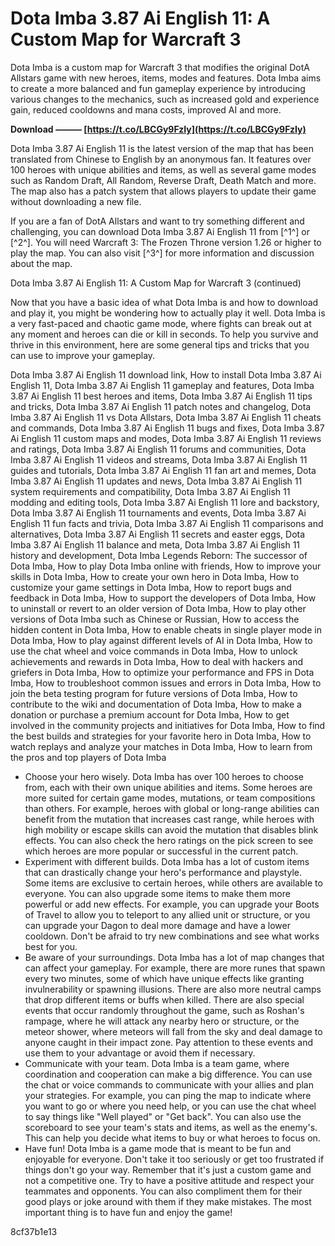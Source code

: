 # Dota Imba 3.87 Ai English 11: A Custom Map for Warcraft 3
 
Dota Imba is a custom map for Warcraft 3 that modifies the original DotA Allstars game with new heroes, items, modes and features. Dota Imba aims to create a more balanced and fun gameplay experience by introducing various changes to the mechanics, such as increased gold and experience gain, reduced cooldowns and mana costs, improved AI and more.
 
**Download ——— [https://t.co/LBCGy9FzIy](https://t.co/LBCGy9FzIy)**


 
Dota Imba 3.87 Ai English 11 is the latest version of the map that has been translated from Chinese to English by an anonymous fan. It features over 100 heroes with unique abilities and items, as well as several game modes such as Random Draft, All Random, Reverse Draft, Death Match and more. The map also has a patch system that allows players to update their game without downloading a new file.
 
If you are a fan of DotA Allstars and want to try something different and challenging, you can download Dota Imba 3.87 Ai English 11 from [^1^] or [^2^]. You will need Warcraft 3: The Frozen Throne version 1.26 or higher to play the map. You can also visit [^3^] for more information and discussion about the map.

Dota Imba 3.87 Ai English 11: A Custom Map for Warcraft 3 (continued)
 
Now that you have a basic idea of what Dota Imba is and how to download and play it, you might be wondering how to actually play it well. Dota Imba is a very fast-paced and chaotic game mode, where fights can break out at any moment and heroes can die or kill in seconds. To help you survive and thrive in this environment, here are some general tips and tricks that you can use to improve your gameplay.
 
Dota Imba 3.87 Ai English 11 download link,  How to install Dota Imba 3.87 Ai English 11,  Dota Imba 3.87 Ai English 11 gameplay and features,  Dota Imba 3.87 Ai English 11 best heroes and items,  Dota Imba 3.87 Ai English 11 tips and tricks,  Dota Imba 3.87 Ai English 11 patch notes and changelog,  Dota Imba 3.87 Ai English 11 vs Dota Allstars,  Dota Imba 3.87 Ai English 11 cheats and commands,  Dota Imba 3.87 Ai English 11 bugs and fixes,  Dota Imba 3.87 Ai English 11 custom maps and modes,  Dota Imba 3.87 Ai English 11 reviews and ratings,  Dota Imba 3.87 Ai English 11 forums and communities,  Dota Imba 3.87 Ai English 11 videos and streams,  Dota Imba 3.87 Ai English 11 guides and tutorials,  Dota Imba 3.87 Ai English 11 fan art and memes,  Dota Imba 3.87 Ai English 11 updates and news,  Dota Imba 3.87 Ai English 11 system requirements and compatibility,  Dota Imba 3.87 Ai English 11 modding and editing tools,  Dota Imba 3.87 Ai English 11 lore and backstory,  Dota Imba 3.87 Ai English 11 tournaments and events,  Dota Imba 3.87 Ai English 11 fun facts and trivia,  Dota Imba 3.87 Ai English 11 comparisons and alternatives,  Dota Imba 3.87 Ai English 11 secrets and easter eggs,  Dota Imba 3.87 Ai English 11 balance and meta,  Dota Imba 3.87 Ai English 11 history and development,  Dota Imba Legends Reborn: The successor of Dota Imba,  How to play Dota Imba online with friends,  How to improve your skills in Dota Imba,  How to create your own hero in Dota Imba,  How to customize your game settings in Dota Imba,  How to report bugs and feedback in Dota Imba,  How to support the developers of Dota Imba,  How to uninstall or revert to an older version of Dota Imba,  How to play other versions of Dota Imba such as Chinese or Russian,  How to access the hidden content in Dota Imba,  How to enable cheats in single player mode in Dota Imba,  How to play against different levels of AI in Dota Imba,  How to use the chat wheel and voice commands in Dota Imba,  How to unlock achievements and rewards in Dota Imba,  How to deal with hackers and griefers in Dota Imba,  How to optimize your performance and FPS in Dota Imba,  How to troubleshoot common issues and errors in Dota Imba,  How to join the beta testing program for future versions of Dota Imba,  How to contribute to the wiki and documentation of Dota Imba,  How to make a donation or purchase a premium account for Dota Imba,  How to get involved in the community projects and initiatives for Dota Imba,  How to find the best builds and strategies for your favorite hero in Dota Imba,  How to watch replays and analyze your matches in Dota Imba,  How to learn from the pros and top players of Dota Imba
 
- Choose your hero wisely. Dota Imba has over 100 heroes to choose from, each with their own unique abilities and items. Some heroes are more suited for certain game modes, mutations, or team compositions than others. For example, heroes with global or long-range abilities can benefit from the mutation that increases cast range, while heroes with high mobility or escape skills can avoid the mutation that disables blink effects. You can also check the hero ratings on the pick screen to see which heroes are more popular or successful in the current patch.
- Experiment with different builds. Dota Imba has a lot of custom items that can drastically change your hero's performance and playstyle. Some items are exclusive to certain heroes, while others are available to everyone. You can also upgrade some items to make them more powerful or add new effects. For example, you can upgrade your Boots of Travel to allow you to teleport to any allied unit or structure, or you can upgrade your Dagon to deal more damage and have a lower cooldown. Don't be afraid to try new combinations and see what works best for you.
- Be aware of your surroundings. Dota Imba has a lot of map changes that can affect your gameplay. For example, there are more runes that spawn every two minutes, some of which have unique effects like granting invulnerability or spawning illusions. There are also more neutral camps that drop different items or buffs when killed. There are also special events that occur randomly throughout the game, such as Roshan's rampage, where he will attack any nearby hero or structure, or the meteor shower, where meteors will fall from the sky and deal damage to anyone caught in their impact zone. Pay attention to these events and use them to your advantage or avoid them if necessary.
- Communicate with your team. Dota Imba is a team game, where coordination and cooperation can make a big difference. You can use the chat or voice commands to communicate with your allies and plan your strategies. For example, you can ping the map to indicate where you want to go or where you need help, or you can use the chat wheel to say things like "Well played" or "Get back". You can also use the scoreboard to see your team's stats and items, as well as the enemy's. This can help you decide what items to buy or what heroes to focus on.
- Have fun! Dota Imba is a game mode that is meant to be fun and enjoyable for everyone. Don't take it too seriously or get too frustrated if things don't go your way. Remember that it's just a custom game and not a competitive one. Try to have a positive attitude and respect your teammates and opponents. You can also compliment them for their good plays or joke around with them if they make mistakes. The most important thing is to have fun and enjoy the game!

 8cf37b1e13
 
